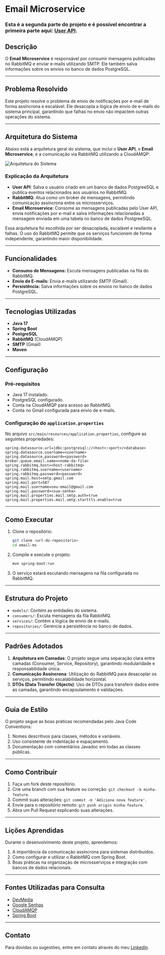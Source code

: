 # Email Microservice

### Esta é a segunda parte do projeto e é possível encontrar a primeira parte aqui: [User API](https://github.com/exxardo/user-api).

## Descrição

O **Email Microservice** é responsável por consumir mensagens publicadas no RabbitMQ e enviar e-mails utilizando SMTP. Ele também salva informações sobre os envios no banco de dados PostgreSQL.

---

## Problema Resolvido

Este projeto resolve o problema de envio de notificações por e-mail de forma assíncrona e escalável. Ele desacopla a lógica de envio de e-mails do sistema principal, garantindo que falhas no envio não impactem outras operações do sistema.

---

## Arquitetura do Sistema

Abaixo está a arquitetura geral do sistema, que inclui o **User API**, o **Email Microservice**, e a comunicação via RabbitMQ utilizando a CloudAMQP:

![Arquitetura do Sistema](https://pplx-res.cloudinary.com/image/upload/v1737252173/user_uploads/QGQLRkWouVvyrVD/image.jpg)

### Explicação da Arquitetura

- **User API**: Salva o usuário criado em um banco de dados PostgreeSQL e publica eventos relacionados aos usuários no RabbitMQ.
- **RabbitMQ**: Atua como um broker de mensagens, permitindo comunicação assíncrona entre os microsserviços.
- **Email Microservice**: Consome as mensagens publicadas pelo User API, envia notificações por e-mail e salva informações relacionadas a mensagem enviada em uma tabela no banco de dados PostgreeSQL.

Essa arquitetura foi escolhida por ser desacoplada, escalável e resiliente a falhas. O uso do RabbitMQ permite que os serviços funcionem de forma independente, garantindo maior disponibilidade.

---

## Funcionalidades

- **Consumo de Mensagens:** Escuta mensagens publicadas na fila do RabbitMQ.
- **Envio de E-mails:** Envia e-mails utilizando SMTP (Gmail).
- **Persistência:** Salva informações sobre os envios no banco de dados PostgreSQL.

---

## Tecnologias Utilizadas

- **Java 17**
- **Spring Boot**
- **PostgreSQL**
- **RabbitMQ** (CloudAMQP)
- **SMTP** (Gmail)
- **Maven**

---

## Configuração

### Pré-requisitos

- Java 17 instalado.
- PostgreSQL configurado.
- Conta na CloudAMQP para acesso ao RabbitMQ.
- Conta no Gmail configurada para envio de e-mails.

### Configuração do `application.properties`

No arquivo `src/main/resources/application.properties`, configure as seguintes propriedades:

```properties
spring.datasource.url=jdbc:postgresql://<host>:<port>/<database>
spring.datasource.username=<username>
spring.datasource.password=<password>
broker.queue.email.name=<nome-da-fila>
spring.rabbitmq.host=<host-rabbitmq>
spring.rabbitmq.username=<username>
spring.rabbitmq.password=<password>
spring.mail.host=smtp.gmail.com
spring.mail.port=587
spring.mail.username=seu-email@gmail.com
spring.mail.password=<sua-senha>
spring.mail.properties.mail.smtp.auth=true
spring.mail.properties.mail.smtp.starttls.enable=true
```

---

## Como Executar

1. Clone o repositório:

   ```bash
   git clone <url-do-repositorio>
   cd email-ms
   ```

2. Compile e execute o projeto:

   ```bash
   mvn spring-boot:run
   ```

3. O serviço estará escutando mensagens na fila configurada no RabbitMQ.

---

## Estrutura do Projeto

- `models/`: Contém as entidades do sistema.
- `consumers/`: Escuta mensagens da fila RabbitMQ.
- `services/`: Contém a lógica de envio de e-mails.
- `repositories/`: Gerencia a persistência no banco de dados.

---

## Padrões Adotados

1. **Arquitetura em Camadas**: O projeto segue uma separação clara entre camadas (Consumer, Service, Repository), garantindo modularidade e responsabilidade única.
2. **Comunicação Assíncrona**: Utilização do RabbitMQ para desacoplar os serviços, permitindo escalabilidade horizontal.
3. **DTOs (Data Transfer Objects)**: Uso de DTOs para transferir dados entre as camadas, garantindo encapsulamento e validações.

---

## Guia de Estilo

O projeto segue as boas práticas recomendadas pelo Java Code Conventions:
1. Nomes descritivos para classes, métodos e variáveis.
2. Uso consistente de indentação e espaçamento.
3. Documentação com comentários Javadoc em todas as classes públicas.

---

## Como Contribuir

1. Faça um fork deste repositório.
2. Crie uma branch com sua feature ou correção: `git checkout -b minha-feature`.
3. Commit suas alterações: `git commit -m 'Adiciona nova feature'`.
4. Envie para o repositório remoto: `git push origin minha-feature`.
5. Abra um Pull Request explicando suas alterações.

---

## Lições Aprendidas

Durante o desenvolvimento deste projeto, aprendemos:
1. A importância da comunicação assíncrona para sistemas distribuídos.
2. Como configurar e utilizar o RabbitMQ com Spring Boot.
3. Boas práticas na organização de microsserviços e integração com bancos de dados relacionais.

---

## Fontes Utilizadas para Consulta

- [DevMedia](https://www.devmedia.com.br/conheca-o-spring-transactional-annotations/32472)
- [Google Senhas](https://support.google.com/accounts/answer/185833)
- [CloudAMQP](https://www.cloudamqp.com/blog/part4-rabbitmq-for-beginners-exchanges-routing-keys-bindings.html)
- [Spring Boot](https://docs.spring.io/spring-boot/index.html)

---

## Contato

Para dúvidas ou sugestões, entre em contato através do meu [LinkedIn](https://www.linkedin.com/in/eduardoramiro).

